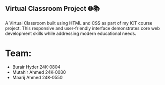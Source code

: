 ## Virtual Classroom Project 🌐📚
A Virtual Classroom built using HTML and CSS as part of my ICT course project. This responsive and user-friendly interface demonstrates core web development skills while addressing modern educational needs.
# Team:
- Burair Hyder 24K-0804
- Mutahir Ahmed 24K-0030
- Maarij Ahmed 24K-0550
